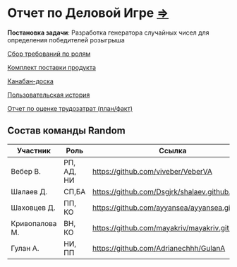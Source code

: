 # Отчет по Деловой Игре [=>](https://github.com/viveber/VeberVA/blob/main/Семинары/семинар%203-4.md)

**Постановка задачи**: Разработка генератора случайных чисел для определения победителей розыгрыша

[Сбор требований по ролям](https://github.com/stankin/oop-stat/blob/master/stohastic/СборТребований.md)

[Комплект поставки продукта ](https://github.com/stankin/oop-stat/blob/master/stohastic/КомплектПоставкиПродукта.md)

[Канабан-доска](https://github.com/stankin/oop-stat/projects/3)

[Пользовательская история](https://github.com/stankin/oop-stat/issues/14)

[Отчет по оценке трудозатрат (план/факт)](https://github.com/stankin/oop-stat/blob/master/stohastic/ОценкаТрудозатрат.md)

## Состав команды Random
|Участник|Роль|Ссылка|
|--|--|--|
|Вебер В.|РП, АД, НИ|https://github.com/viveber/VeberVA|
|Шалаев Д.|СП,БА|https://github.com/Dsgjrk/shalaev.github.io|
|Шаховцев Д.|ПП, КО|https://github.com/ayyansea/ayyansea.github.io|
|Кривопалова М.|ВН, КО|https://github.com/mayakriv/mayakriv.github.io|
|Гулан А.|НИ, ПП|https://github.com/Adrianechhh/GulanA|


